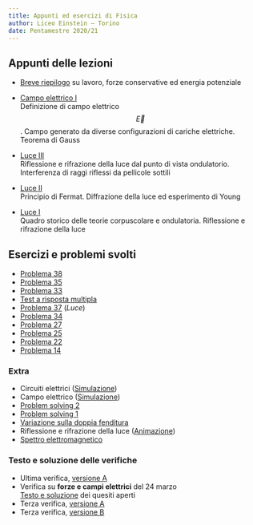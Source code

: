 ```yaml
---
title: Appunti ed esercizi di Fisica
author: Liceo Einstein – Torino
date: Pentamestre 2020/21
---
```


## Appunti delle lezioni

- [Breve riepilogo](cap14-lec0.html) su lavoro, forze conservative ed energia potenziale

- [Campo elettrico I](cap13-lec1.pdf)  
  Definizione di campo elettrico $$\vec{E}$$. Campo generato da diverse configurazioni di cariche elettriche. Teorema di Gauss

- [Luce III](cap12-lec3.pdf)  
  Riflessione e rifrazione della luce dal punto di vista ondulatorio. Interferenza di raggi riflessi da pellicole sottili
- [Luce II](cap12-lec2.pdf)  
  Principio di Fermat. Diffrazione della luce ed esperimento di Young
- [Luce I](cap12-lec1.pdf)  
  Quadro storico delle teorie corpuscolare e ondulatoria. Riflessione e rifrazione della luce

## Esercizi e problemi svolti

- [Problema 38](ex/cap13-38.html)
- [Problema 35](ex/cap13-35.html)
- [Problema 33](ex/cap13-33.html)
- [Test a risposta multipla](ex/cap13-quiz.html)
- [Problema 37](ex/cap12-37.html) (_Luce_)
- [Problema 34](ex/cap12-34.html)
- [Problema 27](ex/cap12-27.html)
- [Problema 25](ex/cap12-25.html)
- [Problema 22](ex/cap12-22.html)
- [Problema 14](ex/cap12-14.html)

### Extra

- Circuiti elettrici ([Simulazione](https://phet.colorado.edu/sims/html/circuit-construction-kit-dc/latest/circuit-construction-kit-dc_it.html))
- Campo elettrico ([Simulazione](https://phet.colorado.edu/sims/html/charges-and-fields/latest/charges-and-fields_en.html))
- [Problem solving 2](ex/cap12-e3.html)
- [Problem solving 1](ex/cap12-e2.html)
- [Variazione sulla doppia fenditura](ex/cap12-e1.html)
- Riflessione e rifrazione della luce ([Animazione](https://www.geogebra.org/m/dgxtrr3a))
- [Spettro elettromagnetico](https://upload.wikimedia.org/wikipedia/commons/2/25/Electromagnetic-Spectrum.svg)

### Testo e soluzione delle verifiche

- Ultima verifica, [versione A](test3a.pdf)
- Verifica su **forze e campi elettrici** del 24 marzo  
  [Testo e soluzione](test2q.pdf) dei quesiti aperti
- Terza verifica, [versione A](test1a.pdf)
- Terza verifica, [versione B](test1b.pdf)
